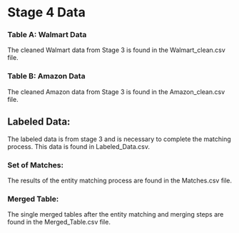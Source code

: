 # Stage 4 Data

### Table A: Walmart Data
The cleaned Walmart data from Stage 3 is found in the Walmart_clean.csv file.

### Table B: Amazon Data
The cleaned Amazon data from Stage 3 is found in the Amazon_clean.csv file.

## Labeled Data:
The labeled data is from stage 3 and is necessary to complete the matching process. This data is found in Labeled_Data.csv.

### Set of Matches:
The results of the entity matching process are found in the Matches.csv file.

### Merged Table:
The single merged tables after the entity matching and merging steps are found in the Merged_Table.csv file.

